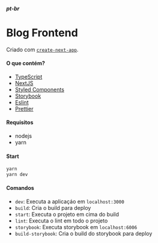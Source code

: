 ##### pt-br
# Blog Frontend

Criado com [`create-next-app`](https://github.com/vercel/next.js/tree/canary/packages/create-next-app).

#### O que contém?

- [TypeScript](https://www.typescriptlang.org/)
- [NextJS](https://nextjs.org/)
- [Styled Components](https://styled-components.com/)
- [Storybook](https://storybook.js.org/)
- [Eslint](https://eslint.org/)
- [Prettier](https://prettier.io/)

#### Requisitos

- nodejs
- yarn

#### Start

```bash
yarn
yarn dev
```

#### Comandos

- `dev`: Executa a aplicaçáo em `localhost:3000`
- `build`: Cria o build para deploy
- `start`: Executa o projeto em cima do build
- `lint`: Executa o lint em todo o projeto
- `storybook`: Executa storybook em `localhost:6006`
- `build-storybook`: Cria o build do storybook para deploy
